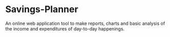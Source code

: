 # Savings-Planner
An online web application tool to make reports, charts and basic analysis of the income and expenditures of day-to-day  happenings.
